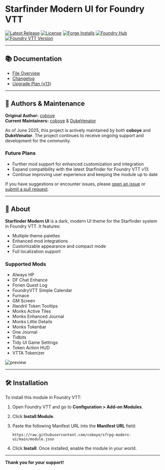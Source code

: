 # Starfinder Modern UI for Foundry VTT

[![Latest Release](https://img.shields.io/github/v/release/dukevenator/sfrpg-modern-ui?include_prereleases&label=Release)](https://github.com/dukevenator/sfrpg-modern-ui/releases/latest)
[![License](https://img.shields.io/github/license/dukevenator/sfrpg-modern-ui)](LICENSE)
[![Forge Installs](https://img.shields.io/badge/dynamic/json?label=Forge%20Installs&query=package.installs&suffix=%25&url=https%3A%2F%2Fforge-vtt.com%2Fapi%2Fbazaar%2Fpackage%2Fsfrpg-modern-ui&colorB=4aa94a)](https://eu.forge-vtt.com/bazaar#package=sfrpg-modern-ui)
[![Foundry Hub](https://img.shields.io/endpoint?logoColor=white&url=https%3A%2F%2Fwww.foundryvtt-hub.com%2Fwp-json%2Fhubapi%2Fv1%2Fpackage%2Fsfrpg-modern-ui%2Fshield%2Fendorsements)](https://www.foundryvtt-hub.com/package/sfrpg-modern-ui/)
[![Foundry VTT Version](https://img.shields.io/badge/dynamic/json.svg?url=https%3A%2F%2Fraw.githubusercontent.com%2Fdukevenator%2Fsfrpg-modern-ui%2Fmain%2Fmodule.json&label=Foundry%20VTT%20Version&query=$.compatibility.verified&colorB=orange)](https://foundryvtt.com/packages/sfrpg-modern-ui)

---

## 📚 Documentation
- [File Overview](FILE_OVERVIEW.md)
- [Changelog](CHANGELOG.md)
- [Upgrade Plan (v13)](UPGRADE_PLAN_V13.md)

---

## 👥 Authors & Maintenance

**Original Author:** [coboye](https://github.com/coboye)  
**Current Maintainers:** [coboye](https://github.com/coboye) & [DukeVenator](https://github.com/dukevenator)

As of June 2025, this project is actively maintained by both **coboye** and **DukeVenator**. The project continues to receive ongoing support and development for the community.

### Future Plans
- Further mod support for enhanced customization and integration
- Expand compatibility with the latest Starfinder for Foundry VTT v13
- Continue improving user experience and keeping the module up to date

If you have suggestions or encounter issues, please [open an issue](https://github.com/coboye/sfrpg-modern-ui/issues) or [submit a pull request](https://github.com/coboye/sfrpg-modern-ui/pulls).

---

## 🎨 About

**Starfinder Modern UI** is a dark, modern UI theme for the Starfinder system in Foundry VTT. It features:
- Multiple theme palettes
- Enhanced mod integrations
- Customizable appearance and compact mode
- Full localization support

### Supported Mods
- Always HP
- DF Chat Enhance
- Forien Quest Log
- FoundryVTT Simple Calendar
- Furnace
- GM Screen
- Illandril Token Tooltips
- Monks Active Tiles
- Monks Enhanced Journal
- Monks Little Details
- Monks Tokenbar
- One Journal
- Tidbits
- Tidy UI Game Settings
- Token Action HUD
- VTTA Tokenizer

![preview](https://media3.giphy.com/media/FpAhaeNGzha5kasNHm/giphy.gif)

---

## 🛠️ Installation

To install this module in Foundry VTT:

1. Open Foundry VTT and go to **Configuration > Add-on Modules**.
2. Click **Install Module**.
3. Paste the following Manifest URL into the **Manifest URL** field:

   ```
   https://raw.githubusercontent.com/coboye/sfrpg-modern-ui/main/module.json
   ```

4. Click **Install**. Once installed, enable the module in your world.


---

**Thank you for your support!**
